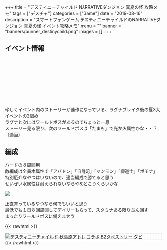 +++
title = "デスティニーチャイルド NARRATIVEダンジョン 真夏の怪 攻略メモ"
tags = ["デスチャ"]
categories = ["Game"]
date = "2019-08-16"
description = "スマートフォンゲーム デスティニーチャイルドのNARRATIVEダンジョン 真夏の怪 イベント攻略メモ"
menu = ""
banner = "banners/bunner_destinychild.png"
images = []
+++

<!--more-->

## イベント情報
<div class="iframely-embed"><div class="iframely-responsive" style="height: 140px; padding-bottom: 0;"><a href="http://destiny-child-blog.line.me/archives/19992386.html" data-iframely-url="//cdn.iframe.ly/MUwncvI?iframe=card-small"></a></div></div><script async src="//cdn.iframe.ly/embed.js" charset="utf-8"></script>  

珍しくイベント内のストーリーが連作になっている、ラグナブレイク後の夏3大イベントの2個め  
ラグナと次にはワールドボスがあるのでちょっと一息  
ストーリー見る限り、次のワールドボスは「たまも」で光か火属性かな・・？（適当）  

## 編成
ハードの８周回用  
敵編成は全員木属性で「アバドン」「自請妃」「マンモン」「柳道士」「ポモナ」  
特別厄介なやつはいないので、適当編成で勝てると思う  
せいぜい水属性は耐えられないならやめとこうくらいかな  

<img src="/images/2019/destiny-child-nd08/descha-1.png" />  

正直育っているやつなら何でもいいと思う  
最低でも１日８回周回してデイリーもらって、スタミナある限りぶん回す  
まったりワールドボスに備えませう  

{{< rawhtml >}}
<div style="border: dashed 1px #ccc;">
<a href="http://www.amazon.co.jp/exec/obidos/ASIN/B07H3319GX/sinokyoufu-22/ref=nosim/" name="amazletlink" target="_blank"><img src="https://images-fe.ssl-images-amazon.com/images/I/51MxXwUpZWL._SL160_.jpg" alt="デスティニーチャイルド 秋葉原アトレ コラボ B2タペストリー ダビ" style="border: none;" /></a>
</div>
{{< /rawhtml >}}
